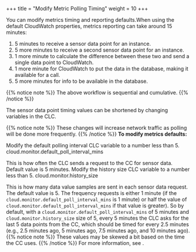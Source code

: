 +++
title = "Modify Metric Polling Timing"
weight = 10
+++

You can modify metrics timing and reporting defaults.When using the default CloudWatch properties, metrics reporting can take around 15 minutes: 

1. 5 minutes to receive a sensor data point for an instance. 
1. 5 more minutes to receive a second sensor data point for an instance. 
1. 1 more minute to calculate the difference between these two and send a single data point to CloudWatch. 
1. 1 more minute for CloudWatch to put the data in the database, making it available for a call. 
1. 5 more minutes for info to be available in the database. 

{{% notice note %}}
The above workflow is sequential and cumulative. 
{{% /notice %}}


The sensor data point timing values can be shortened by changing variables in the CLC. 


{{% notice note %}}
These changes will increase network traffic as polling will be done more frequently. 
{{% /notice %}}
**To modify metrics defaults:** 

Modify the default polling interval CLC variable to a number less than 5. 
    cloud.monitor.default_poll_interval_mins

This is how often the CLC sends a request to the CC for sensor data. Default value is 5 minutes. Modify the history size CLC variable to a number less than 5. 
    cloud.monitor.history_size

This is how many data value samples are sent in each sensor data request. The default value is 5. The frequency requests is either 1 minute (if the `cloud.monitor.default_poll_interval_mins` is 1 minute) or half the value of `cloud.monitor.default_poll_interval_mins` if that value is greater). So by default, with a `cloud.monitor.default_poll_interval_mins` of 5 minutes and `cloud.monitor.history_size` size of 5, every 5 minutes the CLC asks for the last 5 data points from the CC, which should be timed for every 2.5 minutes (e.g., 2.5 minutes ago, 5 minutes ago, 7.5 minutes ago, and 10 minutes ago). 
{{% notice note %}}
These values may be skewed a bit based on the time the CC uses. 
{{% /notice %}}
For more information, see [](../euca2ools-guide/euca-properties.dita#eucaproperties) . 

